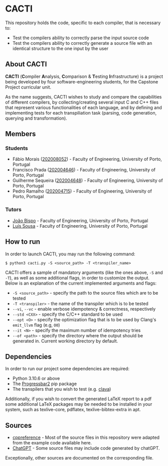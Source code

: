 # CACTI 

This repository holds the code, specific to each compiler, that is necessary to:
- Test the compilers ability to correctly parse the input source code
- Test the compilers ability to correctly generate a source file with an identical structure to the one input by the user

## About CACTI 

**CACTI** (**C**ompiler **A**nalysis, **C**omparison & **T**esting **I**nfrastructure) is a project being developed by four software-engineering students, for the Capstone Project curricular unit.

As the name suggests, CACTI wishes to study and compare the capabilities of different compilers, by collecting/creating several input C and C++ files that represent various functionalities of each language, and by defining and implementing tests for each transpiliation task (parsing, code generation, querying and transformation).

## Members

### Students 
- Fábio Morais (<a href="https://sigarra.up.pt/feup/pt/fest_geral.cursos_list?pv_num_unico=202008052">202008052</a>) - Faculty of Engineering, University of Porto, Portugal
- Francisco Prada (<a href="https://sigarra.up.pt/feup/pt/fest_geral.cursos_list?pv_num_unico=202004646">202004646</a>) - Faculty of Engineering, University of Porto, Portugal
- Guilherme Sequeira (<a href="https://sigarra.up.pt/feup/pt/fest_geral.cursos_list?pv_num_unico=202004648">202004648</a>) - Faculty of Engineering, University of Porto, Portugal
- Pedro Ramalho (<a href="https://sigarra.up.pt/feup/pt/fest_geral.cursos_list?pv_num_unico=202004715">202004715</a>) - Faculty of Engineering, University of Porto, Portugal

### Tutors

- <a href="https://sigarra.up.pt/feup/pt/func_geral.formview?p_codigo=519965">João Bispo</a> - Faculty of Engineering, University of Porto, Portugal
- <a href="https://sigarra.up.pt/feup/pt/func_geral.formview?p_codigo=662695">Luís Sousa</a> - Faculty of Engineering, University of Porto, Portugal

## How to run

In order to launch CACTI, you may run the following command:

```
$ python3 cacti.py -S <source_path> -T <transpiler_name>
```

CACTI offers a sample of mandatory arguments (like the ones above, `-S` and `-T`), as well as some additional flags, in order to customize the output. Below is an explanation of the current implemented arguments and flags:
- `-S <source_path>` - specify the path to the source files which are to be tested
- `-T <transpiler>` - the name of the transpiler which is to be tested
- `--vi`, `--vc` - enable verbose idempotency & correctness, respectively
- `--std <CXX>` - specify the C/C++ standard to be used
- `--opt <O>` - specify the optimization flag that is to be used by Clang's `emit_llvm` flag (e.g, `O0`)
- `--it <N>` - specify the maximum number of idempotency tries 
- `--of <path>` - specify the directory where the output should be generated in. Current working directory by default.

## Dependencies
In order to run our project some dependencies are required:
- Python 3.10.6 or above
- The [Progressbar2](https://pypi.org/project/progressbar2/) pip package
- The transpilers that you wish to test (e.g. [clava](https://github.com/specs-feup/clava))

Additionally, if you wish to convert the generated LaTeX report to a pdf some additional LaTeX packages may be needed to be installed in your system, such as texlive-core, pdflatex, texlive-bibtex-extra in apt.


## Sources

- [cppreference](https://en.cppreference.com) - 
Most of the source files in this repository were adapted from the example code available here.
- [ChatGPT](https://chat.openai.com/) - Some source files may include code generated by chatGPT.

Exceptionally, other sources are documented on the corresponding file.
